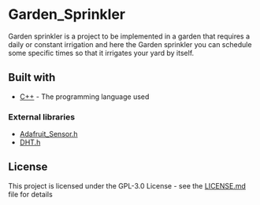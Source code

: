 # Garden_Sprinkler

Garden sprinkler is a project to be implemented in a garden that requires a daily or constant irrigation and here the Garden sprinkler you can schedule some specific times so that it irrigates your yard by itself.

## Built with

* [C++](https://www.cplusplus.com) - The programming language used
### External libraries
* [Adafruit_Sensor.h](https://github.com/adafruit/Adafruit_Sensor)
* [DHT.h](https://github.com/adafruit/DHT-sensor-library)

## License

This project is licensed under the GPL-3.0 License - see the [LICENSE.md](https://github.com/Kauavitorio/Garden_Sprinkler/blob/main/LICENSE) file for details
